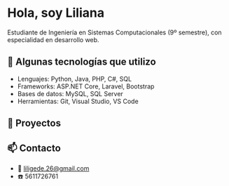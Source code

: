 # Hola, soy Liliana
Estudiante de Ingeniería en Sistemas Computacionales (9º semestre), con especialidad en desarrollo web.  

## 🚀 Algunas tecnologías que utilizo
- Lenguajes: Python, Java, PHP, C#, SQL
- Frameworks: ASP.NET Core, Laravel, Bootstrap
- Bases de datos: MySQL, SQL Server
- Herramientas: Git, Visual Studio, VS Code

## 📁 Proyectos


## 📫 Contacto
- 📧 liligede.26@gmail.com
- ☎️ 5611726761
